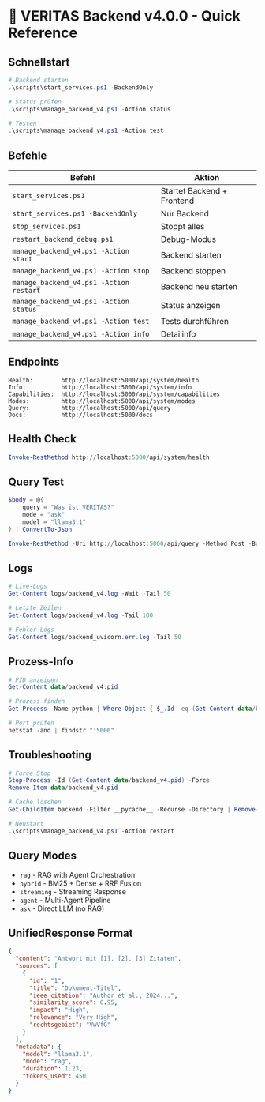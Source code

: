 # 🚀 VERITAS Backend v4.0.0 - Quick Reference

## Schnellstart

```powershell
# Backend starten
.\scripts\start_services.ps1 -BackendOnly

# Status prüfen
.\scripts\manage_backend_v4.ps1 -Action status

# Testen
.\scripts\manage_backend_v4.ps1 -Action test
```

## Befehle

| Befehl | Aktion |
|--------|--------|
| `start_services.ps1` | Startet Backend + Frontend |
| `start_services.ps1 -BackendOnly` | Nur Backend |
| `stop_services.ps1` | Stoppt alles |
| `restart_backend_debug.ps1` | Debug-Modus |
| `manage_backend_v4.ps1 -Action start` | Backend starten |
| `manage_backend_v4.ps1 -Action stop` | Backend stoppen |
| `manage_backend_v4.ps1 -Action restart` | Backend neu starten |
| `manage_backend_v4.ps1 -Action status` | Status anzeigen |
| `manage_backend_v4.ps1 -Action test` | Tests durchführen |
| `manage_backend_v4.ps1 -Action info` | Detailinfo |

## Endpoints

```
Health:        http://localhost:5000/api/system/health
Info:          http://localhost:5000/api/system/info
Capabilities:  http://localhost:5000/api/system/capabilities
Modes:         http://localhost:5000/api/system/modes
Query:         http://localhost:5000/api/query
Docs:          http://localhost:5000/docs
```

## Health Check

```powershell
Invoke-RestMethod http://localhost:5000/api/system/health
```

## Query Test

```powershell
$body = @{
    query = "Was ist VERITAS?"
    mode = "ask"
    model = "llama3.1"
} | ConvertTo-Json

Invoke-RestMethod -Uri http://localhost:5000/api/query -Method Post -Body $body -ContentType "application/json"
```

## Logs

```powershell
# Live-Logs
Get-Content logs/backend_v4.log -Wait -Tail 50

# Letzte Zeilen
Get-Content logs/backend_v4.log -Tail 100

# Fehler-Logs
Get-Content logs/backend_uvicorn.err.log -Tail 50
```

## Prozess-Info

```powershell
# PID anzeigen
Get-Content data/backend_v4.pid

# Prozess finden
Get-Process -Name python | Where-Object { $_.Id -eq (Get-Content data/backend_v4.pid) }

# Port prüfen
netstat -ano | findstr ":5000"
```

## Troubleshooting

```powershell
# Force Stop
Stop-Process -Id (Get-Content data/backend_v4.pid) -Force
Remove-Item data/backend_v4.pid

# Cache löschen
Get-ChildItem backend -Filter __pycache__ -Recurse -Directory | Remove-Item -Recurse -Force

# Neustart
.\scripts\manage_backend_v4.ps1 -Action restart
```

## Query Modes

- `rag` - RAG with Agent Orchestration
- `hybrid` - BM25 + Dense + RRF Fusion
- `streaming` - Streaming Response
- `agent` - Multi-Agent Pipeline
- `ask` - Direct LLM (no RAG)

## UnifiedResponse Format

```json
{
  "content": "Antwort mit [1], [2], [3] Zitaten",
  "sources": [
    {
      "id": "1",
      "title": "Dokument-Titel",
      "ieee_citation": "Author et al., 2024...",
      "similarity_score": 0.95,
      "impact": "High",
      "relevance": "Very High",
      "rechtsgebiet": "VwVfG"
    }
  ],
  "metadata": {
    "model": "llama3.1",
    "mode": "rag",
    "duration": 1.23,
    "tokens_used": 450
  }
}
```
